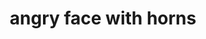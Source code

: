 ---
layout: smileys&emotion
title: angry face with horns
emoji: angry_face_with_horns
permalink: 👿.html
image: assets/img/3moji/angry_face_with_horns.png
---